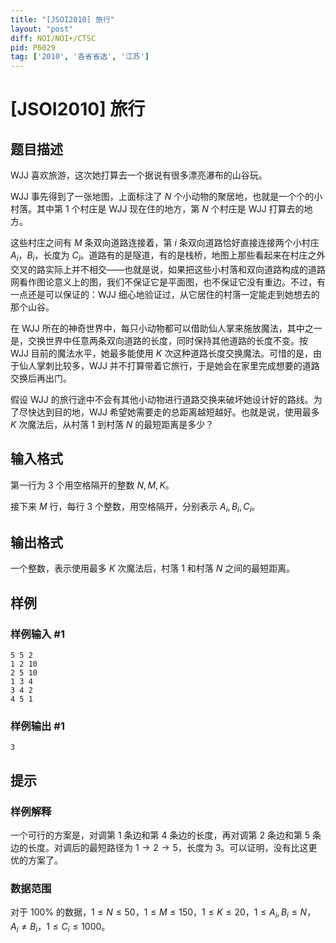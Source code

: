 ```yaml
---
title: "[JSOI2010] 旅行"
layout: "post"
diff: NOI/NOI+/CTSC
pid: P6029
tag: ['2010', '各省省选', '江苏']
---
```

# [JSOI2010] 旅行
## 题目描述

WJJ 喜欢旅游，这次她打算去一个据说有很多漂亮瀑布的山谷玩。

WJJ 事先得到了一张地图，上面标注了 $N$ 个小动物的聚居地，也就是一个个的小村落。其中第 $1$ 个村庄是 WJJ 现在住的地方，第 $N$ 个村庄是 WJJ 打算去的地方。

这些村庄之间有 $M$ 条双向道路连接着，第 $i$ 条双向道路恰好直接连接两个小村庄 $A_i$，$B_i$，长度为 $C_i$。道路有的是隧道，有的是栈桥，地图上那些看起来在村庄之外交叉的路实际上并不相交——也就是说，如果把这些小村落和双向道路构成的道路网看作图论意义上的图，我们不保证它是平面图，也不保证它没有重边。不过，有一点还是可以保证的：WJJ  细心地验证过，从它居住的村落一定能走到她想去的那个山谷。

在 WJJ 所在的神奇世界中，每只小动物都可以借助仙人掌来施放魔法，其中之一是，交换世界中任意两条双向道路的长度，同时保持其他道路的长度不变。按 WJJ 目前的魔法水平，她最多能使用 $K$ 次这种道路长度交换魔法。可惜的是，由于仙人掌刺比较多，WJJ 并不打算带着它旅行，于是她会在家里完成想要的道路交换后再出门。

假设 WJJ 的旅行途中不会有其他小动物进行道路交换来破坏她设计好的路线。为了尽快达到目的地，WJJ 希望她需要走的总距离越短越好。也就是说，使用最多 $K$ 次魔法后，从村落 $1$ 到村落 $N$ 的最短距离是多少？
## 输入格式

第一行为 $3$ 个用空格隔开的整数 $N,M,K$。

接下来 $M$ 行，每行 $3$ 个整数，用空格隔开，分别表示 $A_i,B_i,C_i$。
## 输出格式

一个整数，表示使用最多 $K$ 次魔法后，村落 $1$ 和村落 $N$ 之间的最短距离。
## 样例

### 样例输入 #1
```
5 5 2
1 2 10
2 5 10
1 3 4
3 4 2
4 5 1
```
### 样例输出 #1
```
3
```
## 提示

### 样例解释

一个可行的方案是，对调第 $1$ 条边和第 $4$ 条边的长度，再对调第 $2$ 条边和第 $5$ 条边的长度。对调后的最短路径为 $1\rightarrow 2\rightarrow 5$，长度为 $3$。可以证明，没有比这更优的方案了。

### 数据范围

对于 $100\%$ 的数据，$1\leq N\leq 50$，$1\leq M\leq 150$，$1\leq K\leq 20$，$1\leq A_i,B_i\leq N$，$A_i\neq B_i$，$1\leq C_i\leq 1000$。
